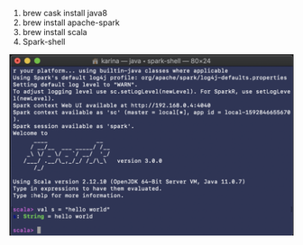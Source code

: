 1. brew cask install java8
2. brew install apache-spark
3. brew install scala
4. Spark-shell

![Screenshot-Spark-Shell](Screenshot-sparkshell.png)
